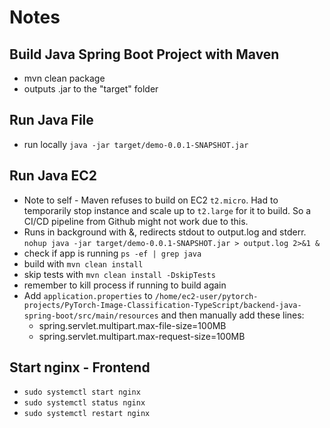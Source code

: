 # Notes

## Build Java Spring Boot Project with Maven
- mvn clean package
- outputs .jar to the "target" folder

## Run Java File
- run locally `java -jar target/demo-0.0.1-SNAPSHOT.jar`

## Run Java EC2
- Note to self - Maven refuses to build on EC2 `t2.micro`.  Had to temporarily stop instance and scale up to `t2.large` for it to build.  So a CI/CD pipeline from Github might not work due to this.
- Runs in background with &, redirects stdout to output.log and stderr.  `nohup java -jar target/demo-0.0.1-SNAPSHOT.jar > output.log 2>&1 &`
- check if app is running `ps -ef | grep java`
- build with `mvn clean install`
- skip tests with `mvn clean install -DskipTests`
- remember to kill process if running to build again
- Add `application.properties` to `/home/ec2-user/pytorch-projects/PyTorch-Image-Classification-TypeScript/backend-java-spring-boot/src/main/resources` and then manually add these lines:
  - spring.servlet.multipart.max-file-size=100MB
  - spring.servlet.multipart.max-request-size=100MB

## Start nginx - Frontend
- `sudo systemctl start nginx`
- `sudo systemctl status nginx`
- `sudo systemctl restart nginx`
